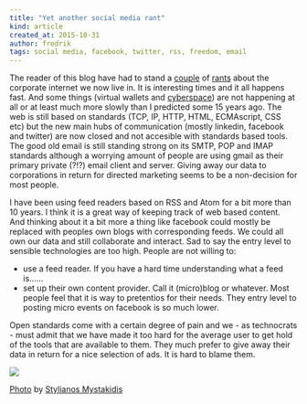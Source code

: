 ```yaml
---
title: "Yet another social media rant"
kind: article
created_at: 2015-10-31
author: fredrik
tags: social media, facebook, twitter, rss, freedom, email
---
```


The reader of this blog have had to stand a [couple](/2013/08/freedom.html) of 
[rants](/2009/03/internet-as-social-nervous-system.html) about the corporate internet we now live in. 
It is interesting times and it all happens fast. And some things (virtual wallets and 
[cyberspace](/2014/03/current-state-of-virtual-reality.html)) are 
not happening at all or at least much more slowly than I predicted some 15 years ago. The web is still
based on standards (TCP, IP, HTTP, HTML, ECMAscript, CSS etc) but the new main hubs of communication 
(mostly linkedin, facebook and twitter) are now closed and not accesible with standards based tools. 
The good old email is still standing strong on its SMTP, POP and IMAP standards although a worrying 
amount of people are using gmail as their primary private (?!?) email client and server. Giving away 
our data to corporations in return for directed marketing seems to be a non-decision for most people.

I have been using feed readers based on RSS and Atom for a bit more than 10 years. I think it is a great
way of keeping track of web based content. And thinking about it a bit more a thing like facebook could 
mostly be replaced with peoples own blogs with corresponding feeds. We could all own our data and still 
collaborate and interact. Sad to say the entry level to sensible technologies are too high. People are 
not willing to:

- use a feed reader. If you have a hard time understanding what a feed is......
- set up their own content provider. Call it (micro)blog or whatever. Most people feel that it is way to
pretentios for their needs. They entry level to posting micro events on facebook is so much lower.

Open standards come with a certain degree of pain and we - as technocrats - must admit that we have made 
it too hard for the average user to get hold of the tools that are available to them. They much prefer
to give away their data in return for a nice selection of ads. It is hard to blame them.

![](https://c1.staticflickr.com/3/2453/3989939286_b7c69f9316_b.jpg)

[Photo](https://www.flickr.com/photos/stylianosm/3989939286) by 
[Stylianos Mystakidis](https://www.flickr.com/photos/stylianosm)
